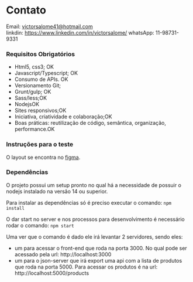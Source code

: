 # Contato

Email: victorsalome41@hotmail.com  
linkdin: https://www.linkedin.com/in/victorsalome/
whatsApp: 11-98731-9331

### Requisitos Obrigatórios

- Html5, css3; OK
- Javascript/Typescript; OK
- Consumo de APIs. OK
- Versionamento Git;
- Grunt/gulp; OK
- Sass/less;OK
- NodejsOK
- Sites responsivos;OK
- Iniciativa, criatividade e colaboração;OK
- Boas práticas: reutilização de código, semântica, organização, performance.OK

### Instruções para o teste

O layout se encontra no [figma](https://www.figma.com/file/Z5RCG3Ewzwm7XIPuhMUsBZ/Desafio-Cadastra?type=design&node-id=0%3A1&mode=design&t=A0G2fRjMSrcQjchw-1).

### Dependências

O projeto possui um setup pronto no qual há a necessidade de possuir o nodejs instalado na versão 14 ou superior.

Para instalar as dependências só é preciso executar o comando: `npm install`

O dar start no server e nos processos para desenvolvimento é necessário rodar o comando: `npm start `

Uma ver que o comando é dado ele irá levantar 2 servidores, sendo eles:

- um para acessar o front-end que roda na porta 3000. No qual pode ser acessado pela url: http://localhost:3000
- um para o json-server que irá export uma api com a lista de produtos que roda na porta 5000. Para acessar os produtos é na url: http://localhost:5000/products

